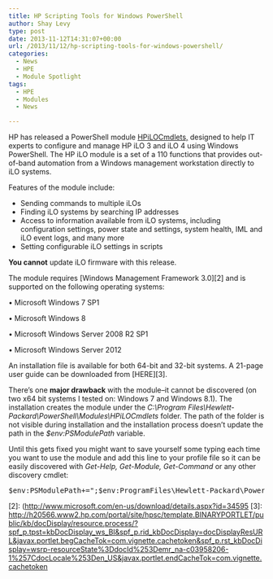 ```yaml
---
title: HP Scripting Tools for Windows PowerShell
author: Shay Levy
type: post
date: 2013-11-12T14:31:07+00:00
url: /2013/11/12/hp-scripting-tools-for-windows-powershell/
categories:
  - News
  - HPE
  - Module Spotlight
tags:
  - HPE
  - Modules
  - News

---
```

HP has released a PowerShell module [HPiLOCmdlets,][1] designed to help IT experts to configure and manage HP iLO 3 and iLO 4 using Windows PowerShell. The HP iLO module is a set of a 110 functions that provides out-of-band automation from a Windows management workstation directly to iLO systems.

Features of the module include:

  * Sending commands to multiple iLOs
  * Finding iLO systems by searching IP addresses
  * Access to information available from iLO systems, including configuration settings, power state and settings, system health, IML and iLO event logs, and many more
  * Setting configurable iLO settings in scripts

**You cannot** update iLO firmware with this release.

The module requires [Windows Management Framework 3.0][2] and is supported on the following operating systems:

• Microsoft Windows 7 SP1

• Microsoft Windows 8

• Microsoft Windows Server 2008 R2 SP1

• Microsoft Windows Server 2012

An installation file is available for both 64-bit and 32-bit systems. A 21-page user guide can be downloaded from [HERE][3].

There&#8217;s one **major drawback** with the module&#8211;it cannot be discovered (on two x64 bit systems I tested on: Windows 7 and Windows 8.1). The installation creates the module under the _C:\Program Files\Hewlett-Packard\PowerShell\Modules\HPiLOCmdlets_ folder. The path of the folder is not visible during installation and the installation process doesn&#8217;t update the path in the _$env:PSModulePath_ variable.

Until this gets fixed you might want to save yourself some typing each time you want to use the module and add this line to your profile file so it can be easily discovered with _Get-Help, Get-Module, Get-Command_ or any other discovery cmdlet:

<pre class="brush: powershell; title: ; notranslate" title="">$env:PSModulePath+=";$env:ProgramFiles\Hewlett-Packard\PowerShell\Modules"
</pre>

[1]: http://h20566.www2.hp.com/portal/site/hpsc/public/psi/swdHome/?lang=en&cc=us&sp4ts.oid=5440658
[2]: (http://www.microsoft.com/en-us/download/details.aspx?id=34595
[3]: http://h20566.www2.hp.com/portal/site/hpsc/template.BINARYPORTLET/public/kb/docDisplay/resource.process/?spf_p.tpst=kbDocDisplay_ws_BI&spf_p.rid_kbDocDisplay=docDisplayResURL&javax.portlet.begCacheTok=com.vignette.cachetoken&spf_p.rst_kbDocDisplay=wsrp-resourceState%3DdocId%253Demr_na-c03958206-1%257CdocLocale%253Den_US&javax.portlet.endCacheTok=com.vignette.cachetoken